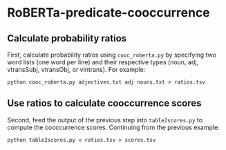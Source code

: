 # RoBERTa-predicate-cooccurrence
## Calculate probability ratios
First, calculate probability ratios using `cooc_roberta.py` by specifying two word lists (one word per line) and their respective types (noun, adj, vtransSubj, vtransObj, or vintrans). For example:

```python cooc_roberta.py adjectives.txt adj nouns.txt > ratios.tsv```

## Use ratios to calculate cooccurrence scores
Second, feed the output of the previous step into `table2scores.py` to compute the cooccurrence scores. Continuing from the previous example:

```python table2scores.py < ratios.tsv > scores.tsv```


